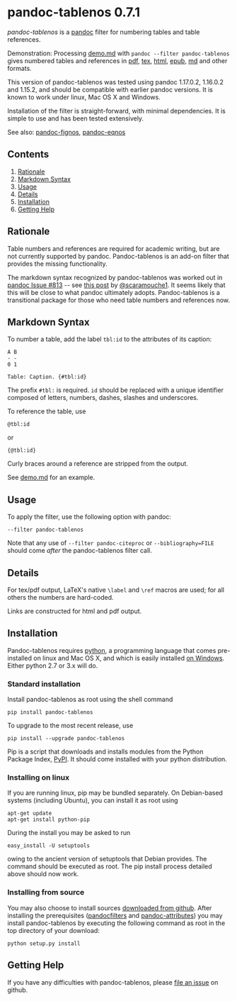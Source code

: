 
pandoc-tablenos 0.7.1
=====================

*pandoc-tablenos* is a [pandoc] filter for numbering tables and table references.

Demonstration: Processing [demo.md] with `pandoc --filter pandoc-tablenos` gives numbered tables and references in [pdf], [tex], [html], [epub], [md] and other formats.

This version of pandoc-tablenos was tested using pandoc 1.17.0.2, 1.16.0.2 and 1.15.2, and should be compatible with earlier pandoc versions.  It is known to work under linux, Mac OS X and Windows.

Installation of the filter is straight-forward, with minimal dependencies.  It is simple to use and has been tested extensively.

See also: [pandoc-fignos], [pandoc-eqnos]

[pandoc]: http://pandoc.org/
[demo.md]: https://raw.githubusercontent.com/tomduck/pandoc-tablenos/master/demos/demo.md
[pdf]: https://raw.githubusercontent.com/tomduck/pandoc-tablenos/master/demos/out/demo.pdf
[tex]: https://raw.githubusercontent.com/tomduck/pandoc-tablenos/master/demos/out/demo.tex
[html]: https://rawgit.com/tomduck/pandoc-tablenos/master/demos/out/demo.html
[epub]: https://raw.githubusercontent.com/tomduck/pandoc-tablenos/master/demos/out/demo.epub
[md]: https://github.com/tomduck/pandoc-tablenos/blob/master/demos/out/demo.md
[pandoc-fignos]: https://github.com/tomduck/pandoc-fignos 
[pandoc-eqnos]: https://github.com/tomduck/pandoc-eqnos 


Contents
--------

 1. [Rationale](#rationale)
 2. [Markdown Syntax](#markdown-syntax)
 3. [Usage](#usage)
 4. [Details](#details)
 5. [Installation](#installation)
 6. [Getting Help](#getting-help)


Rationale
---------

Table numbers and references are required for academic writing, but are not currently supported by pandoc.  Pandoc-tablenos is an add-on filter that provides the missing functionality.

The markdown syntax recognized by pandoc-tablenos was worked out in [pandoc Issue #813] -- see [this post] by [@scaramouche1].  It seems likely that this will be close to what pandoc ultimately adopts.  Pandoc-tablenos is a transitional package for those who need table numbers and references now.

[pandoc Issue #813]: https://github.com/jgm/pandoc/issues/813
[this post]: https://github.com/jgm/pandoc/issues/813#issuecomment-70423503
[@scaramouche1]: https://github.com/scaramouche1


Markdown Syntax
---------------

To number a table, add the label `tbl:id` to the attributes of its caption:

    A B
    - -
    0 1

    Table: Caption. {#tbl:id}

The prefix `#tbl:` is required. `id` should be replaced with a unique identifier composed of letters, numbers, dashes, slashes and underscores.

To reference the table, use

    @tbl:id

or

    {@tbl:id}

Curly braces around a reference are stripped from the output.

See [demo.md] for an example.


Usage
-----

To apply the filter, use the following option with pandoc:

    --filter pandoc-tablenos

Note that any use of `--filter pandoc-citeproc` or `--bibliography=FILE` should come *after* the pandoc-tablenos filter call.


Details
-------

For tex/pdf output, LaTeX's native `\label` and `\ref` macros are used; for all others the numbers are hard-coded.

Links are constructed for html and pdf output.


Installation
------------

Pandoc-tablenos requires [python], a programming language that comes pre-installed on linux and Mac OS X, and which is easily installed [on Windows].  Either python 2.7 or 3.x will do.


### Standard installation ###

Install pandoc-tablenos as root using the shell command

    pip install pandoc-tablenos 

To upgrade to the most recent release, use

    pip install --upgrade pandoc-tablenos 

Pip is a script that downloads and installs modules from the Python Package Index, [PyPI].  It should come installed with your python distribution.


### Installing on linux ###

If you are running linux, pip may be bundled separately.  On Debian-based systems (including Ubuntu), you can install it as root using

    apt-get update
    apt-get install python-pip

During the install you may be asked to run

    easy_install -U setuptools

owing to the ancient version of setuptools that Debian provides.  The command should be executed as root.  The pip install process detailed above should now work.

[python]: https://www.python.org/
[on Windows]: https://www.python.org/downloads/windows/
[PyPI]: https://pypi.python.org/pypi


### Installing from source ###

You may also choose to install sources [downloaded from github].  After installing the prerequisites ([pandocfilters] and [pandoc-attributes]) you may install pandoc-tablenos by executing the following command as root in the top directory of your download:

    python setup.py install

[downloaded from github]: https://github.com/tomduck/pandoc-tablenos/archive/master.zip
[pandocfilters]: https://github.com/jgm/pandocfilters
[pandoc-attributes]: https://github.com/aaren/pandoc-attributes


Getting Help
------------

If you have any difficulties with pandoc-tablenos, please [file an issue] on github.

[file an issue]: https://github.com/tomduck/pandoc-tablenos/issues
